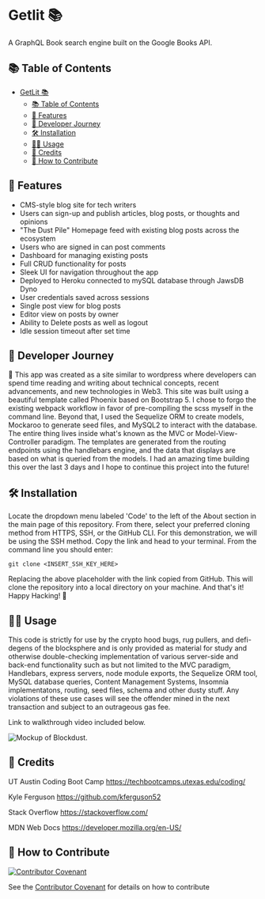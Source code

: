 # Getlit 📚

A GraphQL Book search engine built on the Google Books API.

## 📚 Table of Contents

- [GetLit 📚](#getlit-)
  - [📚 Table of Contents](#-table-of-contents)
  - [🧾 Features](#-features)
  - [📖 Developer Journey](#-developer-journey)
  - [🛠️ Installation](#️-installation)
  - [👨‍🏫 Usage](#-usage)
  - [🥂 Credits](#-credits)
  - [👋 How to Contribute](#-how-to-contribute)

## 🧾 Features

- CMS-style blog site for tech writers
- Users can sign-up and publish articles, blog posts, or thoughts and opinions
- "The Dust Pile" Homepage feed with existing blog posts across the ecosystem
- Users who are signed in can post comments
- Dashboard for managing existing posts
- Full CRUD functionality for posts
- Sleek UI for navigation throughout the app
- Deployed to Heroku connected to mySQL database through JawsDB Dyno
- User credentials saved across sessions
- Single post view for blog posts
- Editor view on posts by owner
- Ability to Delete posts as well as logout
- Idle session timeout after set time

## 📖 Developer Journey

📓 This app was created as a site similar to wordpress where developers can spend time reading and writing about technical concepts, recent advancements, and new technologies in Web3. This site was built using a beautiful template called Phoenix based on Bootstrap 5. I chose to forgo the existing webpack workflow in favor of pre-compiling the scss myself in the command line. Beyond that, I used the Sequelize ORM to create models, Mockaroo to generate seed files, and MySQL2 to interact with the database. The entire thing lives inside what's known as the MVC or Model-View-Controller paradigm. The templates are generated from the routing endpoints using the handlebars engine, and the data that displays are based on what is queried from the models. I had an amazing time building this over the last 3 days and I hope to continue this project into the future!

## 🛠️ Installation

Locate the dropdown menu labeled 'Code' to the left of the About section in the main page of this repository. From there, select your preferred cloning method from HTTPS, SSH, or the GitHub CLI. For this demonstration, we will be using the SSH method. Copy the link and head to your terminal. From the command line you should enter:

    git clone <INSERT_SSH_KEY_HERE>

Replacing the above placeholder with the link copied from GitHub. This will clone the repository into a local directory on your machine. And that's it! Happy Hacking! 🚀

## 👨‍🏫 Usage

This code is strictly for use by the crypto hood bugs, rug pullers, and defi-degens of the blocksphere and is only provided as material for study and otherwise double-checking implementation of various server-side and back-end functionality such as but not limited to the MVC paradigm, Handlebars, express servers, node module exports, the Sequelize ORM tool, MySQL database queries, Content Management Systems, Insomnia implementatons, routing, seed files, schema and other dusty stuff. Any violations of these use cases will see the offender mined in the next transaction and subject to an outrageous gas fee.

Link to walkthrough video included below.

![Mockup of Blockdust.](./public/img/mockup.gif)


## 🥂 Credits

UT Austin Coding Boot Camp https://techbootcamps.utexas.edu/coding/

Kyle Ferguson https://github.com/kferguson52

Stack Overflow https://stackoverflow.com/

MDN Web Docs https://developer.mozilla.org/en-US/

## 👋 How to Contribute

[![Contributor Covenant](https://img.shields.io/badge/Contributor%20Covenant-2.1-4baaaa.svg)](code_of_conduct.md)

See the [Contributor Covenant](https://www.contributor-covenant.org/) for details on how to contribute
